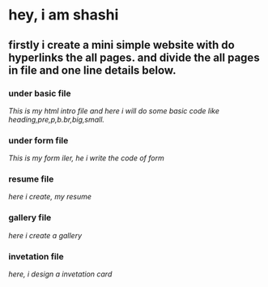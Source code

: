 # hey, i am shashi
## firstly i create a mini simple website with do hyperlinks the all pages. and divide the all pages in file and one line details below.
### under basic file
*This is my html intro file and here i will do some basic code like heading,pre,p,b.br,big,small.*
### under form file
*This is my form iler, he i write the code of form*
### resume file 
*here i create, my resume*
### gallery file
*here i create a gallery*
### invetation file 
*here, i design a invetation card*